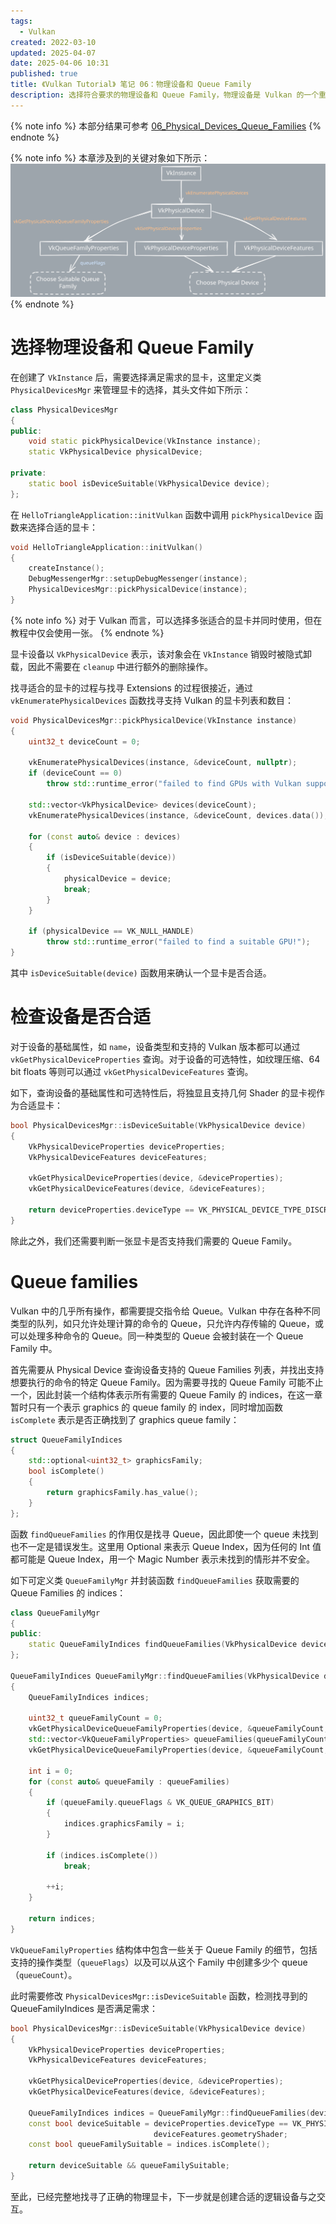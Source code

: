 ```yaml
---
tags:
  - Vulkan
created: 2022-03-10
updated: 2025-04-07
date: 2025-04-06 10:31
published: true
title: 《Vulkan Tutorial》 笔记 06：物理设备和 Queue Family
description: 选择符合要求的物理设备和 Queue Family，物理设备是 Vulkan 的一个重要概念，它表示了一个支持 Vulkan 的 GPU 设备，Queue Family 则是物理设备的一个属性，表示了该设备支持的命令队列类型。
---
```


{% note info %}
本部分结果可参考 [06_Physical_Devices_Queue_Families](https://github.com/xuejiaW/LearnVulkan/tree/main/_06_Physical_Devices_Queue_Families)
{% endnote %}

{% note info %}
本章涉及到的关键对象如下所示：
![](/ch_06_physical_devices_and_queue_families/physicaldevices.excalidraw.svg)
{% endnote %}

# 选择物理设备和 Queue Family

在创建了 `VkInstance` 后，需要选择满足需求的显卡，这里定义类 `PhysicalDevicesMgr` 来管理显卡的选择，其头文件如下所示：
```cpp
class PhysicalDevicesMgr
{
public:
    void static pickPhysicalDevice(VkInstance instance);
    static VkPhysicalDevice physicalDevice;

private:
    static bool isDeviceSuitable(VkPhysicalDevice device);
};
```

在 `HelloTriangleApplication::initVulkan` 函数中调用 `pickPhysicalDevice` 函数来选择合适的显卡：
```cpp
void HelloTriangleApplication::initVulkan()
{
    createInstance();
    DebugMessengerMgr::setupDebugMessenger(instance);
    PhysicalDevicesMgr::pickPhysicalDevice(instance);
}
```

{% note info %}
对于 Vulkan 而言，可以选择多张适合的显卡并同时使用，但在教程中仅会使用一张。
{% endnote %}

显卡设备以 `VkPhysicalDevice` 表示，该对象会在 `VkInstance` 销毁时被隐式卸载，因此不需要在 `cleanup` 中进行额外的删除操作。

找寻适合的显卡的过程与找寻 Extensions 的过程很接近，通过 `vkEnumeratePhysicalDevices` 函数找寻支持 Vulkan 的显卡列表和数目：
```cpp
void PhysicalDevicesMgr::pickPhysicalDevice(VkInstance instance)
{
    uint32_t deviceCount = 0;

    vkEnumeratePhysicalDevices(instance, &deviceCount, nullptr);
    if (deviceCount == 0)
        throw std::runtime_error("failed to find GPUs with Vulkan support!");

    std::vector<VkPhysicalDevice> devices(deviceCount);
    vkEnumeratePhysicalDevices(instance, &deviceCount, devices.data());

    for (const auto& device : devices)
    {
        if (isDeviceSuitable(device))
        {
            physicalDevice = device;
            break;
        }
    }

    if (physicalDevice == VK_NULL_HANDLE)
        throw std::runtime_error("failed to find a suitable GPU!");
}
```

其中 `isDeviceSuitable(device)` 函数用来确认一个显卡是否合适。

# 检查设备是否合适

对于设备的基础属性，如 `name`，设备类型和支持的 Vulkan 版本都可以通过 `vkGetPhysicalDeviceProperties` 查询。对于设备的可选特性，如纹理压缩、64 bit floats 等则可以通过 `vkGetPhysicalDeviceFeatures` 查询。

如下，查询设备的基础属性和可选特性后，将独显且支持几何 Shader 的显卡视作为合适显卡：
```cpp
bool PhysicalDevicesMgr::isDeviceSuitable(VkPhysicalDevice device)
{
    VkPhysicalDeviceProperties deviceProperties;
    VkPhysicalDeviceFeatures deviceFeatures;

    vkGetPhysicalDeviceProperties(device, &deviceProperties);
    vkGetPhysicalDeviceFeatures(device, &deviceFeatures);

    return deviceProperties.deviceType == VK_PHYSICAL_DEVICE_TYPE_DISCRETE_GPU && deviceFeatures.geometryShader;
}
```

除此之外，我们还需要判断一张显卡是否支持我们需要的 Queue Family。

# Queue families

Vulkan 中的几乎所有操作，都需要提交指令给 Queue。Vulkan 中存在各种不同类型的队列，如只允许处理计算的命令的 Queue，只允许内存传输的 Queue，或可以处理多种命令的 Queue。同一种类型的 Queue 会被封装在一个 Queue Family 中。

首先需要从 Physical Device 查询设备支持的 Queue Families 列表，并找出支持想要执行的命令的特定 Queue Family。因为需要寻找的 Queue Family 可能不止一个，因此封装一个结构体表示所有需要的 Queue Family 的 indices，在这一章暂时只有一个表示 graphics 的 queue family 的 index，同时增加函数 `isComplete` 表示是否正确找到了 graphics queue family：
```cpp
struct QueueFamilyIndices
{
    std::optional<uint32_t> graphicsFamily;
    bool isComplete()
    {
        return graphicsFamily.has_value();
    }
};
```

函数 `findQueueFamilies` 的作用仅是找寻 Queue，因此即使一个 queue 未找到也不一定是错误发生。这里用 Optional 来表示 Queue Index，因为任何的 Int 值都可能是 Queue Index，用一个 Magic Number 表示未找到的情形并不安全。

如下可定义类 `QueueFamilyMgr` 并封装函数 `findQueueFamilies` 获取需要的 Queue Families 的 indices：

```cpp
class QueueFamilyMgr
{
public:
    static QueueFamilyIndices findQueueFamilies(VkPhysicalDevice device);
};

QueueFamilyIndices QueueFamilyMgr::findQueueFamilies(VkPhysicalDevice device)
{
    QueueFamilyIndices indices;

    uint32_t queueFamilyCount = 0;
    vkGetPhysicalDeviceQueueFamilyProperties(device, &queueFamilyCount, nullptr);
    std::vector<VkQueueFamilyProperties> queueFamilies(queueFamilyCount);
    vkGetPhysicalDeviceQueueFamilyProperties(device, &queueFamilyCount, queueFamilies.data());

    int i = 0;
    for (const auto& queueFamily : queueFamilies)
    {
        if (queueFamily.queueFlags & VK_QUEUE_GRAPHICS_BIT)
        {
            indices.graphicsFamily = i;
        }

        if (indices.isComplete())
            break;

        ++i;
    }

    return indices;
}
```

`VkQueueFamilyProperties` 结构体中包含一些关于 Queue Family 的细节，包括支持的操作类型（`queueFlags`）以及可以从这个 Family 中创建多少个 queue（`queueCount`）。

此时需要修改 `PhysicalDevicesMgr::isDeviceSuitable` 函数，检测找寻到的 QueueFamilyIndices 是否满足需求：

```cpp
bool PhysicalDevicesMgr::isDeviceSuitable(VkPhysicalDevice device)
{
    VkPhysicalDeviceProperties deviceProperties;
    VkPhysicalDeviceFeatures deviceFeatures;

    vkGetPhysicalDeviceProperties(device, &deviceProperties);
    vkGetPhysicalDeviceFeatures(device, &deviceFeatures);

    QueueFamilyIndices indices = QueueFamilyMgr::findQueueFamilies(device);
    const bool deviceSuitable = deviceProperties.deviceType == VK_PHYSICAL_DEVICE_TYPE_DISCRETE_GPU &&
                                deviceFeatures.geometryShader;
    const bool queueFamilySuitable = indices.isComplete();

    return deviceSuitable && queueFamilySuitable;
}
```

至此，已经完整地找寻了正确的物理显卡，下一步就是创建合适的逻辑设备与之交互。
